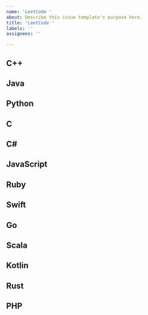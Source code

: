 ```yaml
---
name: 'LeetCode '
about: Describe this issue template's purpose here.
title: 'LeetCode '
labels: ''
assignees: ''

---
```


## C++
## Java
## Python
## C
## C#
## JavaScript
## Ruby
## Swift
## Go
## Scala
## Kotlin
## Rust
## PHP
